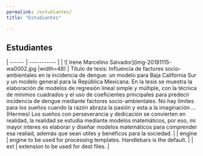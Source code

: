 ```yaml
---
permalink: /estudiantes/
title: "Estudiantes"

---
```


## Estudiantes

| ------ | ----------- |
| ![ Irene Marcelino Salvador](img-20181115-wa0002.jpg |width=48)  | Título de tesis: Influencia de factores socio-ambientales en la incidencia de dengue: un modelo para Baja California Sur y un modelo general para la República Mexicana.
En la tesis se muestra la elaboración de modelos de regresión lineal simple y múltiple, con la técnica de mínimos cuadrados y el uso de coeficientes principales para predecir incidencia de dengue mediante factores socio-ambientales.
No hay límites para los sueños cuando la razón abraza la pasión y esta a la imaginación ... (Hermes)
Los sueños con perseverancia y dedicación se convierten en realidad, la realidad se estudia mediante modelos matemáticos, por eso, mi mayor interes es elaborar y diseñar modelos matemáticos para comprender esa realiad, además que sean utiles y benéficos para la sociedad. |
| engine | engine to be used for processing templates. Handlebars is the default. |
| ext    | extension to be used for dest files. |




